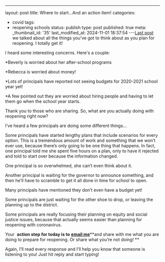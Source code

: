 ---
layout: post
title: Where to start...And an action item!
categories:
- covid
tags:
- reopening schools
status: publish
type: post
published: true
meta:
  _thumbnail_id: '35'
last_modified_at: 2024-11-01 18:37:54
---[Last post](https://www.jethrojones.com/blog/how-many-teachers-do-i-need-to-hire-for-social-distancing) we talked about all the things you’ve got to think about as you plan for reopening. I totally get it! 

I heard some interesting concerns. Here's a couple: 

*Beverly is worried about her after-school programs


*Rebecca is worried about money! 


*Lots of principals have reported not seeing budgets for 2020-2021 school year yet! 


*A few pointed out they are worried about hiring people and having to let them go when the school year starts. 

Thank you to those who are sharing. So, what are you actually doing with reopening right now?

I’ve heard a few principals are doing some different things...

Some principals have started lengthy plans that include scenarios for every option. This is a tremendous amount of work and something that we won’t ever use, because there’s only going to be one thing that happens. In fact, one principal told me she spent five hours on a plan, only to have it rejected and told to start over because the information changed. 

One principal is so overwhelmed, she can’t even think about it.

Another principal is waiting for the governor to announce something, and then he’ll have to scramble to get it all done in time for school to open.

Many principals have mentioned they don’t even have a budget yet!

Some principals are just waiting for the other shoe to drop, or leaving the planning up to the district. 

Some principals are really focusing their planning on equity and social justice issues, because that actually seems easier than planning for reopening with coronavirus.

Your 
**action step for today is to**
[**email me**](mailto:jethro@hey.com?subject=Where%20to%20start%3F%3F%3F)**and share with me what you are doing to prepare for reopening. Or share what you’re not doing! **

Again, I’ll read every response and I’ll help you know that someone is listening to you! Just hit reply and start typing!
